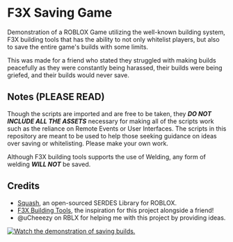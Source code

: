 # F3X Saving Game
Demonstration of a ROBLOX Game utilizing the well-known building system, F3X building tools that has the ability to not only whitelist players, but also to save the entire game's builds with some limits.

This was made for a friend who stated they struggled with making builds peacefully as they were constantly being harassed, their builds were being griefed, and their builds would never save.

## Notes (PLEASE READ)

Though the scripts are imported and are free to be taken, they _**DO NOT INCLUDE ALL THE ASSETS**_ necessary for making all of the scripts work such as the reliance on Remote Events or User Interfaces. The scripts in this repository are meant to be used to help those seeking guidance on ideas over saving or whitelisting. Please make your own work.

Although F3X building tools supports the use of Welding, any form of welding **_WILL NOT_** be saved.

## Credits
* [Squash](https://github.com/Data-Oriented-House/Squash), an open-sourced SERDES Library for ROBLOX.
* [F3X Building Tools](https://github.com/F3XTeam/RBX-Building-Tools), the inspiration for this project alongside a friend!
* @uCheeezy on RBLX for helping me with this project by providing ideas.

[![Watch the demonstration of saving builds.](https://i.imgur.com/hjJxVlN.png)](https://www.youtube.com/watch?v=2n3eREM65NY)
